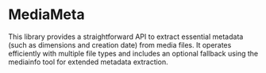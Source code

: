 # MediaMeta

This library provides a straightforward API to extract essential metadata (such as dimensions
and creation date) from media files. It operates efficiently with multiple file types and
includes an optional fallback using the mediainfo tool for extended metadata extraction.